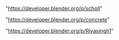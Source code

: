 "https://developer.blender.org/p/scholl"

"https://developer.blender.org/p/concrete"

"https://developer.blender.org/p/Riyasingh1"

